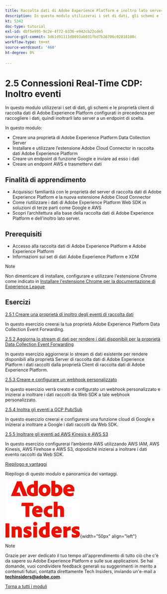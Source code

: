 ```yaml
---
title: Raccolta dati di Adobe Experience Platform e inoltro lato server in tempo reale
description: In questo modulo utilizzerai i set di dati, gli schemi e le proprietà del server di raccolta dati di Adobe Experience Platform configurati in precedenza per raccogliere i dati, quindi inoltrarli lato server a un endpoint scelto.
kt: 5342
doc-type: tutorial
exl-id: dbf5e995-9c2e-4f72-b336-e942cb22cde5
source-git-commit: 3d61d91111d8693ab031fbd7b26706c02818108c
workflow-type: tm+mt
source-wordcount: '460'
ht-degree: 0%

---
```


# 2.5 Connessioni Real-Time CDP: Inoltro eventi

In questo modulo utilizzerai i set di dati, gli schemi e le proprietà client di raccolta dati di Adobe Experience Platform configurati in precedenza per raccogliere i dati, quindi inoltrarli lato server a un endpoint di scelta.

In questo modulo:

- Creare una proprietà di Adobe Experience Platform Data Collection Server
- Installare e utilizzare l’estensione Adobe Cloud Connector in raccolta dati Adobe Experience Platform
- Creare un endpoint di funzione Google e inviare ad esso i dati
- Creare un endpoint AWS e trasmettervi dati

## Finalità di apprendimento

- Acquisisci familiarità con le proprietà del server di raccolta dati di Adobe Experience Platform e la nuova estensione Adobe Cloud Connector
- Come riutilizzare i dati di Adobe Experience Platform Web SDK in soluzioni di terze parti come Google e AWS
- Scopri l’architettura alla base della raccolta dati di Adobe Experience Platform e dell’inoltro lato server.

## Prerequisiti

- Accesso alla raccolta dati di Adobe Experience Platform e Adobe Experience Platform
- Informazioni sui set di dati Adobe Experience Platform e XDM

>[!NOTE]
>
>Non dimenticare di installare, configurare e utilizzare l&#39;estensione Chrome come indicato in [Installare l&#39;estensione Chrome per la documentazione di Experience League](../../../getting-started/gettingstarted/ex1.md)

## Esercizi

[2.5.1 Creare una proprietà di inoltro degli eventi di raccolta dati](./ex1.md)

In questo esercizio creerai la tua proprietà Adobe Experience Platform Data Collection Event Forwarding.

[2.5.2 Aggiorna lo stream di dati per rendere i dati disponibili per la proprietà Data Collection Event Forwarding](./ex2.md)

In questo esercizio aggiornerai lo stream di dati esistente per rendere disponibili alla proprietà Server di raccolta dati di Adobe Experience Platform i dati raccolti dalla proprietà Client di raccolta dati di Adobe Experience Platform.

[2.5.3 Creare e configurare un webhook personalizzato](./ex3.md)

In questo esercizio verrà creato e configurato un webhook personalizzato e inizierai a inoltrare i dati raccolti da Web SDK a tale webhook personalizzato.

[2.5.4 Inoltra gli eventi a GCP Pub/Sub](./ex4.md)

In questo esercizio creerai e configurerai una funzione cloud di Google e inizierai a inoltrare a Google i dati raccolti da Web SDK.

[2.5.5 Inoltrare gli eventi ad AWS Kinesis e AWS S3](./ex5.md)

In questo esercizio configurerai l’ambiente AWS utilizzando AWS IAM, AWS Kinesis, AWS Firehose e AWS S3, dopodiché inizierai a inoltrare i dati evento raccolti da Web SDK.

[Riepilogo e vantaggi](./summary.md)

Riepilogo di questo modulo e panoramica dei vantaggi.

![Informazioni tecniche](./../../../../assets/images/techinsiders.png){width="50px" align="left"}

>[!NOTE]
>
>Grazie per aver dedicato il tuo tempo all&#39;apprendimento di tutto ciò che c&#39;è da sapere su Adobe Experience Platform e sulle sue applicazioni. Se hai domande, vuoi condividere feedback generali su suggerimenti in merito a contenuti futuri, contatta direttamente Tech Insiders, inviando un&#39;e-mail a **techinsiders@adobe.com**.

[Torna a tutti i moduli](./../../../../overview.md)
